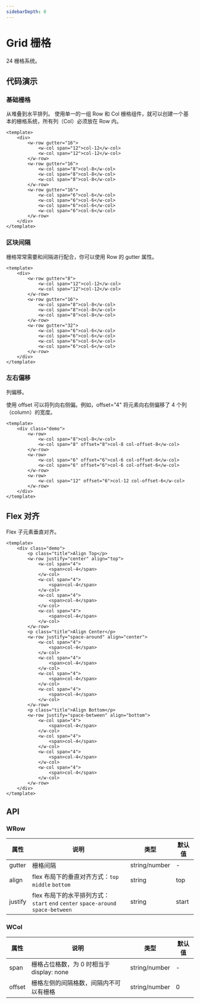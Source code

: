 ```yaml
---
sidebarDepth: 0
---
```


# Grid 栅格

24 栅格系统。

## 代码演示

### 基础栅格

从堆叠到水平排列。
使用单一的一组 Row 和 Col 栅格组件，就可以创建一个基本的栅格系统，所有列（Col）必须放在 Row 内。

<ClientOnly>
  <grid-basic />
</ClientOnly>

```vue
<template>
	<div>
		<w-row gutter="16">
			<w-col span="12">col-12</w-col>
			<w-col span="12">col-12</w-col>
		</w-row>
		<w-row gutter="16">
			<w-col span="8">col-8</w-col>
			<w-col span="8">col-8</w-col>
			<w-col span="8">col-8</w-col>
		</w-row>
		<w-row gutter="16">
			<w-col span="6">col-6</w-col>
			<w-col span="6">col-6</w-col>
			<w-col span="6">col-6</w-col>
			<w-col span="6">col-6</w-col>
		</w-row>
	</div>
</template>
```

### 区块间隔

栅格常常需要和间隔进行配合，你可以使用 Row 的 gutter 属性。

<ClientOnly>
  <grid-gutter />
</ClientOnly>

```vue
<template>
	<div>
		<w-row gutter="8">
			<w-col span="12">col-12</w-col>
			<w-col span="12">col-12</w-col>
		</w-row>
		<w-row gutter="16">
			<w-col span="8">col-8</w-col>
			<w-col span="8">col-8</w-col>
			<w-col span="8">col-8</w-col>
		</w-row>
		<w-row gutter="32">
			<w-col span="6">col-6</w-col>
			<w-col span="6">col-6</w-col>
			<w-col span="6">col-6</w-col>
			<w-col span="6">col-6</w-col>
		</w-row>
	</div>
</template>
```

### 左右偏移

列偏移。

使用 offset 可以将列向右侧偏。例如，offset="4" 将元素向右侧偏移了 4 个列（column）的宽度。

<ClientOnly>
  <grid-offset />
</ClientOnly>

```vue
<template>
	<div class="demo">
		<w-row>
			<w-col span="8">col-8</w-col>
			<w-col span="8" offset="8">col-8 col-offset-8</w-col>
		</w-row>
		<w-row>
			<w-col span="6" offset="6">col-6 col-offset-6</w-col>
			<w-col span="6" offset="6">col-6 col-offset-6</w-col>
		</w-row>
		<w-row>
			<w-col span="12" offset="6">col-12 col-offset-6</w-col>
		</w-row>
	</div>
</template>
```

## Flex 对齐

Flex 子元素垂直对齐。

<ClientOnly>
  <grid-flex />
</ClientOnly>

```vue
<template>
	<div class="demo">
		<p class="title">Align Top</p>
		<w-row justify="center" align="top">
			<w-col span="4">
				<span>col-4</span>
			</w-col>
			<w-col span="4">
				<span>col-4</span>
			</w-col>
			<w-col span="4">
				<span>col-4</span>
			</w-col>
			<w-col span="4">
				<span>col-4</span>
			</w-col>
		</w-row>
		<p class="title">Align Center</p>
		<w-row justify="space-around" align="center">
			<w-col span="4">
				<span>col-4</span>
			</w-col>
			<w-col span="4">
				<span>col-4</span>
			</w-col>
			<w-col span="4">
				<span>col-4</span>
			</w-col>
			<w-col span="4">
				<span>col-4</span>
			</w-col>
		</w-row>
		<p class="title">Align Bottom</p>
		<w-row justify="space-between" align="bottom">
			<w-col span="4">
				<span>col-4</span>
			</w-col>
			<w-col span="4">
				<span>col-4</span>
			</w-col>
			<w-col span="4">
				<span>col-4</span>
			</w-col>
			<w-col span="4">
				<span>col-4</span>
			</w-col>
		</w-row>
	</div>
</template>
```

## API

### WRow

| 属性    | 说明                                                                             | 类型          | 默认值 |
| ------- | -------------------------------------------------------------------------------- | ------------- | ------ |
| gutter  | 栅格间隔                                                                         | string/number | -      |
| align   | flex 布局下的垂直对齐方式：`top` `middle` `bottom`                               | string        | top    |
| justify | flex 布局下的水平排列方式：`start` `end` `center` `space-around` `space-between` | string        | start  |

### WCol

| 属性   | 说明                                      | 类型          | 默认值 |
| ------ | ----------------------------------------- | ------------- | ------ |
| span   | 栅格占位格数，为 0 时相当于 display: none | string/number | -      |
| offset | 栅格左侧的间隔格数，间隔内不可以有栅格    | string/number | 0      |
